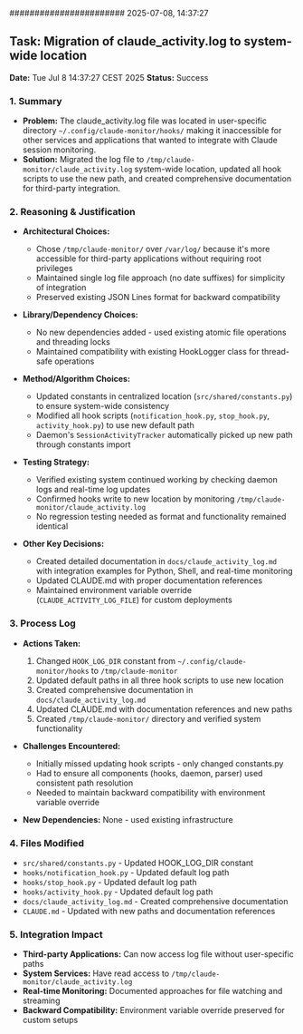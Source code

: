 ####################### 2025-07-08, 14:37:27
## Task: Migration of claude_activity.log to system-wide location
**Date:** Tue Jul  8 14:37:27 CEST 2025
**Status:** Success

### 1. Summary
* **Problem:** The claude_activity.log file was located in user-specific directory `~/.config/claude-monitor/hooks/` making it inaccessible for other services and applications that wanted to integrate with Claude session monitoring.
* **Solution:** Migrated the log file to `/tmp/claude-monitor/claude_activity.log` system-wide location, updated all hook scripts to use the new path, and created comprehensive documentation for third-party integration.

### 2. Reasoning & Justification
* **Architectural Choices:** 
  - Chose `/tmp/claude-monitor/` over `/var/log/` because it's more accessible for third-party applications without requiring root privileges
  - Maintained single log file approach (no date suffixes) for simplicity of integration
  - Preserved existing JSON Lines format for backward compatibility
  
* **Library/Dependency Choices:** 
  - No new dependencies added - used existing atomic file operations and threading locks
  - Maintained compatibility with existing HookLogger class for thread-safe operations
  
* **Method/Algorithm Choices:** 
  - Updated constants in centralized location (`src/shared/constants.py`) to ensure system-wide consistency
  - Modified all hook scripts (`notification_hook.py`, `stop_hook.py`, `activity_hook.py`) to use new default path
  - Daemon's `SessionActivityTracker` automatically picked up new path through constants import
  
* **Testing Strategy:** 
  - Verified existing system continued working by checking daemon logs and real-time log updates
  - Confirmed hooks write to new location by monitoring `/tmp/claude-monitor/claude_activity.log`
  - No regression testing needed as format and functionality remained identical
  
* **Other Key Decisions:** 
  - Created detailed documentation in `docs/claude_activity_log.md` with integration examples for Python, Shell, and real-time monitoring
  - Updated CLAUDE.md with proper documentation references
  - Maintained environment variable override (`CLAUDE_ACTIVITY_LOG_FILE`) for custom deployments

### 3. Process Log
* **Actions Taken:** 
  1. Changed `HOOK_LOG_DIR` constant from `~/.config/claude-monitor/hooks` to `/tmp/claude-monitor`
  2. Updated default paths in all three hook scripts to use new location
  3. Created comprehensive documentation in `docs/claude_activity_log.md`
  4. Updated CLAUDE.md with documentation references and new paths
  5. Created `/tmp/claude-monitor/` directory and verified system functionality
  
* **Challenges Encountered:** 
  - Initially missed updating hook scripts - only changed constants.py
  - Had to ensure all components (hooks, daemon, parser) used consistent path resolution
  - Needed to maintain backward compatibility with environment variable override
  
* **New Dependencies:** None - used existing infrastructure

### 4. Files Modified
* `src/shared/constants.py` - Updated HOOK_LOG_DIR constant
* `hooks/notification_hook.py` - Updated default log path
* `hooks/stop_hook.py` - Updated default log path  
* `hooks/activity_hook.py` - Updated default log path
* `docs/claude_activity_log.md` - Created comprehensive documentation
* `CLAUDE.md` - Updated with new paths and documentation references

### 5. Integration Impact
* **Third-party Applications:** Can now access log file without user-specific paths
* **System Services:** Have read access to `/tmp/claude-monitor/claude_activity.log`
* **Real-time Monitoring:** Documented approaches for file watching and streaming
* **Backward Compatibility:** Environment variable override preserved for custom setups